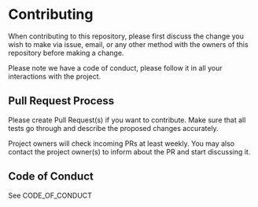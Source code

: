 # Contributing

When contributing to this repository, please first discuss the change
you wish to make via issue, email, or any other method with the owners
of this repository before making a change.

Please note we have a code of conduct, please follow it in all your
interactions with the project.

## Pull Request Process

Please create Pull Request(s) if you want to contribute. Make sure
that all tests go through and describe the proposed changes
accurately.

Project owners will check incoming PRs at least weekly. You may also
contact the project owner(s) to inform about the PR and start
discussing it.

## Code of Conduct

See CODE_OF_CONDUCT
